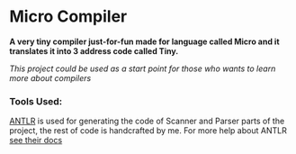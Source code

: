 # Micro Compiler
**A very tiny compiler just-for-fun made for language called Micro and it translates it into 3 address code called Tiny.**

_This project could be used as a start point for those who wants to learn more about compilers_

### Tools Used:
[ANTLR](http://www.antlr.org/) is used for generating the code of Scanner and Parser parts of the project, the rest of code is handcrafted by me.
For more help about ANTLR [see their docs](https://github.com/antlr/antlr4/blob/master/doc/index.md)
